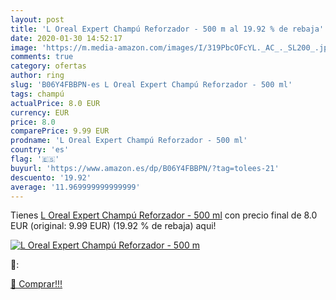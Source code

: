 ```yaml
---
layout: post
title: 'L Oreal Expert Champú Reforzador - 500 m al 19.92 % de rebaja'
date: 2020-01-30 14:52:17
image: 'https://m.media-amazon.com/images/I/319PbcOFcYL._AC_._SL200_.jpg'
comments: true
category: ofertas
author: ring
slug: 'B06Y4FBBPN-es L Oreal Expert Champú Reforzador - 500 ml'
tags: champú
actualPrice: 8.0 EUR
currency: EUR
price: 8.0
comparePrice: 9.99 EUR
prodname: 'L Oreal Expert Champú Reforzador - 500 ml'
country: 'es'
flag: '🇪🇸'
buyurl: 'https://www.amazon.es/dp/B06Y4FBBPN/?tag=tolees-21'
descuento: '19.92'
average: '11.969999999999999'
---
```


Tienes [L Oreal Expert Champú Reforzador - 500 ml](https://www.amazon.es/dp/B06Y4FBBPN/?tag=tolees-21) con precio final de  8.0 EUR (original: 9.99 EUR) (19.92 %  de rebaja) aqui!

[![L Oreal Expert Champú Reforzador - 500 m](https://m.media-amazon.com/images/I/319PbcOFcYL._AC_._SL200_.jpg)](https://www.amazon.es/dp/B06Y4FBBPN/?tag=tolees-21)

🔎:


[🛒 Comprar!!!](https://www.amazon.es/dp/B06Y4FBBPN/?tag=tolees-21)
